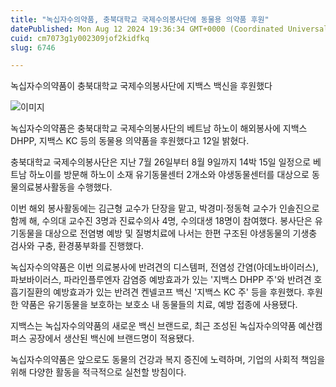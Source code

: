 ```yaml
---
title: "녹십자수의약품, 충북대학교 국제수의봉사단에 동물용 의약품 후원"
datePublished: Mon Aug 12 2024 19:36:34 GMT+0000 (Coordinated Universal Time)
cuid: cm7073g1y002309jof2kidfkq
slug: 6746

---
```



녹십자수의약품이 충북대학교 국제수의봉사단에 지백스 백신을 후원했다

![이미지](https://cdn.hashnode.com/res/hashnode/image/upload/v1739261003015/4fb4a97b-df34-43aa-8e08-660b9ac61a24.jpeg)

녹십자수의약품은 충북대학교 국제수의봉사단의 베트남 하노이 해외봉사에 지백스 DHPP, 지백스 KC 등의 동물용 의약품을 후원했다고 12일 밝혔다.

충북대학교 국제수의봉사단은 지난 7월 26일부터 8월 9일까지 14박 15일 일정으로 베트남 하노이를 방문해 하노이 소재 유기동물센터 2개소와 야생동물센터를 대상으로 동물의료봉사활동을 수행했다.

이번 해외 봉사활동에는 김근형 교수가 단장을 맡고, 박경미·정동혁 교수가 인솔진으로 함께 해, 수의대 교수진 3명과 진료수의사 4명, 수의대생 18명이 참여했다. 봉사단은 유기동물을 대상으로 전염병 예방 및 질병치료에 나서는 한편 구조된 야생동물의 기생충 검사와 구충, 환경풍부화를 진행했다.

녹십자수의약품은 이번 의료봉사에 반려견의 디스템퍼, 전염성 간염(아데노바이러스), 파보바이러스, 파라인플루엔자 감염증 예방효과가 있는 '지백스 DHPP 주'와 반려견 호흡기질환의 예방효과가 있는 반려견 켄넬코프 백신 '지백스 KC 주' 등을 후원했다. 후원한 약품은 유기동물을 보호하는 보호소 내 동물들의 치료, 예방 접종에 사용됐다.

지백스는 녹십자수의약품의 새로운 백신 브랜드로, 최근 조성된 녹십자수의약품 예산캠퍼스 공장에서 생산된 백신에 브랜드명이 적용됐다.

녹십자수의약품은 앞으로도 동물의 건강과 복지 증진에 노력하며, 기업의 사회적 책임을 위해 다양한 활동을 적극적으로 실천할 방침이다.